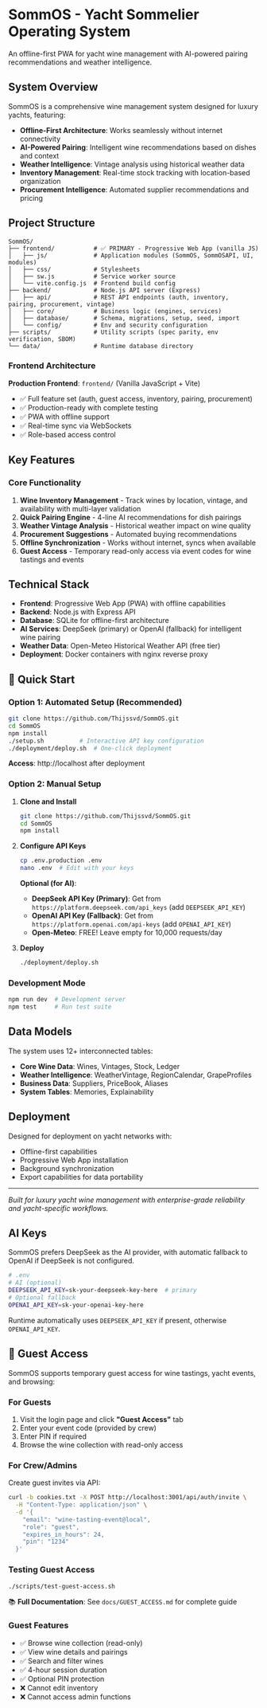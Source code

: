 # SommOS - Yacht Sommelier Operating System

An offline-first PWA for yacht wine management with AI-powered pairing recommendations and weather intelligence.

## System Overview

SommOS is a comprehensive wine management system designed for luxury yachts, featuring:

- **Offline-First Architecture**: Works seamlessly without internet connectivity
- **AI-Powered Pairing**: Intelligent wine recommendations based on dishes and context
- **Weather Intelligence**: Vintage analysis using historical weather data
- **Inventory Management**: Real-time stock tracking with location-based organization
- **Procurement Intelligence**: Automated supplier recommendations and pricing

## Project Structure

```
SommOS/
├── frontend/           # ✅ PRIMARY - Progressive Web App (vanilla JS)
│   ├── js/             # Application modules (SommOS, SommOSAPI, UI, modules)
│   ├── css/            # Stylesheets
│   ├── sw.js           # Service worker source
│   └── vite.config.js  # Frontend build config
├── backend/            # Node.js API server (Express)
│   ├── api/            # REST API endpoints (auth, inventory, pairing, procurement, vintage)
│   ├── core/           # Business logic (engines, services)
│   ├── database/       # Schema, migrations, setup, seed, import
│   └── config/         # Env and security configuration
├── scripts/            # Utility scripts (spec parity, env verification, SBOM)
└── data/               # Runtime database directory
```

### Frontend Architecture

**Production Frontend**: `frontend/` (Vanilla JavaScript + Vite)
- ✅ Full feature set (auth, guest access, inventory, pairing, procurement)
- ✅ Production-ready with complete testing
- ✅ PWA with offline support
- ✅ Real-time sync via WebSockets
- ✅ Role-based access control

## Key Features

### Core Functionality
1. **Wine Inventory Management** - Track wines by location, vintage, and availability with multi-layer validation
2. **Quick Pairing Engine** - 4-line AI recommendations for dish pairings
3. **Weather Vintage Analysis** - Historical weather impact on wine quality
4. **Procurement Suggestions** - Automated buying recommendations
5. **Offline Synchronization** - Works without internet, syncs when available
6. **Guest Access** - Temporary read-only access via event codes for wine tastings and events

## Technical Stack
- **Frontend**: Progressive Web App (PWA) with offline capabilities
- **Backend**: Node.js with Express API
- **Database**: SQLite for offline-first architecture
- **AI Services**: DeepSeek (primary) or OpenAI (fallback) for intelligent wine pairing
- **Weather Data**: Open-Meteo Historical Weather API (free tier)
- **Deployment**: Docker containers with nginx reverse proxy

## 🚀 Quick Start

### Option 1: Automated Setup (Recommended)
```bash
git clone https://github.com/Thijssvd/SommOS.git
cd SommOS
npm install
./setup.sh          # Interactive API key configuration
./deployment/deploy.sh  # One-click deployment
```
**Access**: http://localhost after deployment

### Option 2: Manual Setup

1. **Clone and Install**
   ```bash
   git clone https://github.com/Thijssvd/SommOS.git
   cd SommOS
   npm install
   ```

2. **Configure API Keys**
   ```bash
   cp .env.production .env
   nano .env  # Edit with your keys
   ```
   
   **Optional (for AI)**:
   - **DeepSeek API Key (Primary)**: Get from `https://platform.deepseek.com/api_keys` (add `DEEPSEEK_API_KEY`)
   - **OpenAI API Key (Fallback)**: Get from `https://platform.openai.com/api-keys` (add `OPENAI_API_KEY`)
   - **Open-Meteo**: FREE! Leave empty for 10,000 requests/day

3. **Deploy**
   ```bash
   ./deployment/deploy.sh
   ```

### Development Mode
```bash
npm run dev  # Development server
npm test     # Run test suite
```

## Data Models

The system uses 12+ interconnected tables:
- **Core Wine Data**: Wines, Vintages, Stock, Ledger
- **Weather Intelligence**: WeatherVintage, RegionCalendar, GrapeProfiles
- **Business Data**: Suppliers, PriceBook, Aliases
- **System Tables**: Memories, Explainability

## Deployment

Designed for deployment on yacht networks with:
- Offline-first capabilities
- Progressive Web App installation
- Background synchronization
- Export capabilities for data portability

---

*Built for luxury yacht wine management with enterprise-grade reliability and yacht-specific workflows.*

## AI Keys

SommOS prefers DeepSeek as the AI provider, with automatic fallback to OpenAI if DeepSeek is not configured.

```bash
# .env
# AI (optional)
DEEPSEEK_API_KEY=sk-your-deepseek-key-here  # primary
# Optional fallback
OPENAI_API_KEY=sk-your-openai-key-here
```

Runtime automatically uses `DEEPSEEK_API_KEY` if present, otherwise `OPENAI_API_KEY`.

## 🎫 Guest Access

SommOS supports temporary guest access for wine tastings, yacht events, and browsing:

### For Guests
1. Visit the login page and click **"Guest Access"** tab
2. Enter your event code (provided by crew)
3. Enter PIN if required
4. Browse the wine collection with read-only access

### For Crew/Admins
Create guest invites via API:
```bash
curl -b cookies.txt -X POST http://localhost:3001/api/auth/invite \
  -H "Content-Type: application/json" \
  -d '{
    "email": "wine-tasting-event@local",
    "role": "guest",
    "expires_in_hours": 24,
    "pin": "1234"
  }'
```

### Testing Guest Access
```bash
./scripts/test-guest-access.sh
```

📚 **Full Documentation**: See `docs/GUEST_ACCESS.md` for complete guide

### Guest Features
- ✅ Browse wine collection (read-only)
- ✅ View wine details and pairings
- ✅ Search and filter wines
- ✅ 4-hour session duration
- ✅ Optional PIN protection
- ❌ Cannot edit inventory
- ❌ Cannot access admin functions
